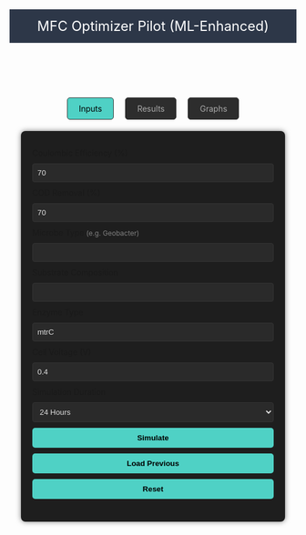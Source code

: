 <html lang="en">
<head>
  <meta charset="UTF-8" />
  <meta name="viewport" content="width=device-width, initial-scale=1.0" />
  <title>MFC Optimizer Pilot (ML-Enhanced)</title>
  <script src="https://cdn.jsdelivr.net/npm/chart.js"></script>
  <script src="https://cdn.jsdelivr.net/npm/@tensorflow/tfjs"></script>
  <style>
    :root {
      --bg-color: #121212;
      --panel-bg: #1e1e1e;
      --text-color: #e0e0e0;
      --accent: #2d3748;
      --highlight: #4fd1c5;
      --input-bg: #2a2a2a;
      --border-color: #333;
    }

    body {
      font-family: 'Segoe UI', sans-serif;
      margin: 0;
      padding: 0;
      background-color: var(--bg-color);
      color: var(--text-color);
    }
    header {
      background-color: var(--accent);
      color: white;
      padding: 15px;
      text-align: center;
      font-size: 24px;
    }
    .tabs {
      display: flex;
      justify-content: center;
      margin-top: 10px;
    }
    .tab {
      margin: 0 10px;
      padding: 10px 20px;
      cursor: pointer;
      background: #2d2d2d;
      color: #aaa;
      border-radius: 5px;
      border: 1px solid var(--border-color);
    }
    .tab.active {
      background: var(--highlight);
      color: black;
    }
    .container {
      padding: 20px;
      max-width: 1200px;
      margin: auto;
    }
    .panel {
      display: none;
      background: var(--panel-bg);
      padding: 20px;
      border-radius: 8px;
      box-shadow: 0 0 10px rgba(0,0,0,0.5);
    }
    .panel.active {
      display: block;
    }
    label, select, input, button {
      display: block;
      margin-top: 10px;
      width: 100%;
    }
    input, select {
      background-color: var(--input-bg);
      border: 1px solid var(--border-color);
      color: var(--text-color);
      padding: 8px;
      border-radius: 4px;
    }
    button {
      background-color: var(--highlight);
      color: black;
      border: none;
      padding: 10px;
      border-radius: 5px;
      font-weight: bold;
      cursor: pointer;
    }
    button:hover {
      background-color: #38b2ac;
    }
    canvas {
      margin-top: 20px;
      max-width: 100%;
    }
    .input-section {
      margin-bottom: 20px;
    }
    .tooltip {
      font-size: 12px;
      color: gray;
    }
  </style>
</head>
<body>
  <header>MFC Optimizer Pilot (ML-Enhanced)</header>
  <div class="tabs">
    <div class="tab active" id="tab-inputs">Inputs</div>
    <div class="tab" id="tab-results">Results</div>
    <div class="tab" id="tab-graphs">Graphs</div>
  </div>
  <div class="container">
    <div id="inputTab" class="panel active">
      <div class="input-section">
        <label for="inputCE">Coulombic Efficiency (%)</label>
        <input id="inputCE" type="number" value="70" min="0" max="100" />
        <label for="inputCOD">COD Removal (%)</label>
        <input id="inputCOD" type="number" value="70" min="0" max="100" />
        <label for="inputMicrobe">Microbe Type <span class="tooltip">(e.g. Geobacter)</span></label>
        <input list="microbes" id="inputMicrobe" />
        <datalist id="microbes">
          <option value="Geobacter" />
          <option value="Shewanella" />
          <option value="Pseudomonas aeruginosa" />
          <option value="Yeast" />
          <option value="Best option" />
        </datalist>
        <label for="inputSubstrate">Substrate Composition</label>
        <input list="substrates" id="inputSubstrate" />
        <datalist id="substrates">
          <option value="Starch" />
          <option value="Molasses" />
          <option value="Acetate" />
          <option value="Best option" />
        </datalist>
        <label for="inputEnzyme">Enzyme Type</label>
        <input id="inputEnzyme" type="text" value="mtrC" />
        <label for="inputVoltage">Cell Voltage (V)</label>
        <input id="inputVoltage" type="number" value="0.4" step="0.01" min="0" />
        <label for="inputTimeScale">Simulation Duration</label>
        <select id="inputTimeScale">
          <option value="24">24 Hours</option>
          <option value="168">7 Days</option>
          <option value="720">30 Days</option>
        </select>
        <button id="simulateBtn">Simulate</button>
        <button id="loadBtn">Load Previous</button>
        <button id="resetBtn">Reset</button>
      </div>
    </div>
    <div id="resultsTab" class="panel">
      <h2>Simulation Results</h2>
      <div id="numericOutput"></div>
    </div>
    <div id="graphsTab" class="panel">
      <h2>Graphs</h2>
      <canvas id="chartPower"></canvas>
      <canvas id="chartVoltage"></canvas>
      <canvas id="chartResistance"></canvas>
    </div>
  </div>
  <script>
    let model;
    tf.loadLayersModel('model/model.json').then(m => model = m);

    const chartIDs = ['chartPower', 'chartVoltage', 'chartResistance'];
    let charts = [];
    const encode = (val, list) => list.findIndex(opt => opt.toLowerCase() === val.toLowerCase()) / list.length || 0;
    const microbes = ['Geobacter', 'Shewanella', 'Pseudomonas aeruginosa', 'Yeast'];
    const substrates = ['Starch', 'Molasses', 'Acetate'];

    function switchTab(id) {
      document.querySelectorAll('.panel').forEach(p => p.classList.remove('active'));
      document.querySelectorAll('.tab').forEach(t => t.classList.remove('active'));
      document.getElementById(id).classList.add('active');
      const tabMap = { inputTab: 'tab-inputs', resultsTab: 'tab-results', graphsTab: 'tab-graphs' };
      document.getElementById(tabMap[id]).classList.add('active');
    }

    async function simulateMFC() {
      const CE = parseFloat(document.getElementById('inputCE').value);
      const COD = parseFloat(document.getElementById('inputCOD').value);
      const E = parseFloat(document.getElementById('inputVoltage').value);
      const hours = parseInt(document.getElementById('inputTimeScale').value);
      const microbe = encode(document.getElementById('inputMicrobe').value || 'Geobacter', microbes);
      const substrate = encode(document.getElementById('inputSubstrate').value || 'Starch', substrates);
      const enzyme = document.getElementById('inputEnzyme').value.length / 10;
      const input = tf.tensor2d([[CE / 100, COD / 100, E, microbe, substrate, enzyme]]);
      const output = await model.predict(input).array();
      const [power, voltage_drop, internal_resistance] = output[0];
      document.getElementById("numericOutput").innerHTML =
        `<strong>Power Output:</strong> ${power.toFixed(3)} W/m²<br>
         <strong>Voltage Drop:</strong> ${voltage_drop.toFixed(3)} V<br>
         <strong>Internal Resistance:</strong> ${internal_resistance.toFixed(2)} Ω`;
      localStorage.setItem('lastSim', JSON.stringify({ CE, COD, E, hours, microbe, substrate, enzyme, power, voltage_drop, internal_resistance }));
      renderCharts(hours, power, voltage_drop, internal_resistance);
      switchTab('resultsTab');
    }

    function loadPrevious() {
      const data = JSON.parse(localStorage.getItem('lastSim'));
      if (!data) return alert("No previous data.");
      document.getElementById('inputCE').value = data.CE;
      document.getElementById('inputCOD').value = data.COD;
      document.getElementById('inputVoltage').value = data.E;
      document.getElementById('inputTimeScale').value = data.hours;
      document.getElementById("numericOutput").innerHTML =
        `<strong>Power Output:</strong> ${data.power.toFixed(3)} W/m²<br>
         <strong>Voltage Drop:</strong> ${data.voltage_drop.toFixed(3)} V<br>
         <strong>Internal Resistance:</strong> ${data.internal_resistance.toFixed(2)} Ω`;
      renderCharts(data.hours, data.power, data.voltage_drop, data.internal_resistance);
      switchTab('resultsTab');
    }

    function resetInputs() {
      document.getElementById('inputCE').value = 70;
      document.getElementById('inputCOD').value = 70;
      document.getElementById('inputMicrobe').value = '';
      document.getElementById('inputSubstrate').value = '';
      document.getElementById('inputEnzyme').value = 'mtrC';
      document.getElementById('inputVoltage').value = 0.4;
      document.getElementById('inputTimeScale').value = 24;
      document.getElementById('numericOutput').innerHTML = '';
      charts.forEach(c => c.destroy());
      charts = [];
      switchTab('inputTab');
    }

    function renderCharts(hours, power, voltage, resistance) {
      const labels = Array.from({ length: hours }, (_, i) => i + 1);
      const powers = labels.map(i => power + Math.sin(i / 10) * 0.01);
      const voltages = labels.map(i => voltage + Math.cos(i / 20) * 0.01);
      const resistances = labels.map(i => resistance + Math.sin(i / 15) * 0.01);
      const ctxs = chartIDs.map(id => document.getElementById(id).getContext('2d'));
      const dataSets = [
        { label: "Power Output (W/m²)", data: powers, color: "#4fd1c5" },
        { label: "Voltage Drop (V)", data: voltages, color: "#fc8181" },
        { label: "Internal Resistance (Ω)", data: resistances, color: "#90cdf4" }
      ];
      charts.forEach(c => c.destroy());
      charts = dataSets.map((d, i) => new Chart(ctxs[i], {
        type: 'line',
        data: { labels, datasets: [{ label: d.label, data: d.data, borderColor: d.color, fill: false }] },
        options: { responsive: true, scales: { x: { title: { display: true, text: 'Time (h)' } } } }
      }));
    }

    document.getElementById('tab-inputs').onclick = () => switchTab('inputTab');
    document.getElementById('tab-results').onclick = () => switchTab('resultsTab');
    document.getElementById('tab-graphs').onclick = () => switchTab('graphsTab');
    document.getElementById('simulateBtn').onclick = simulateMFC;
    document.getElementById('loadBtn').onclick = loadPrevious;
    document.getElementById('resetBtn').onclick = resetInputs;
  </script>
</body>
</html>
